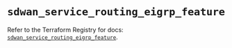 # `sdwan_service_routing_eigrp_feature`

Refer to the Terraform Registry for docs: [`sdwan_service_routing_eigrp_feature`](https://registry.terraform.io/providers/ciscodevnet/sdwan/0.8.0/docs/resources/service_routing_eigrp_feature).
